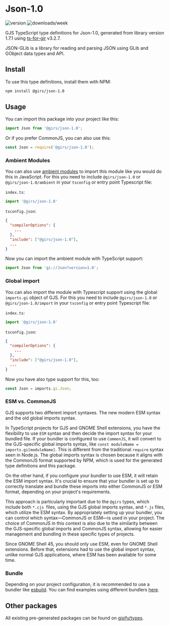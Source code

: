 
# Json-1.0

![version](https://img.shields.io/npm/v/@girs/json-1.0)
![downloads/week](https://img.shields.io/npm/dw/@girs/json-1.0)


GJS TypeScript type definitions for Json-1.0, generated from library version 1.7.1 using [ts-for-gir](https://github.com/gjsify/ts-for-gir) v3.2.7.

JSON-GLib is a library for reading and parsing JSON using GLib and GObject data types and API.

## Install

To use this type definitions, install them with NPM:
```bash
npm install @girs/json-1.0
```

## Usage

You can import this package into your project like this:
```ts
import Json from '@girs/json-1.0';
```

Or if you prefer CommonJS, you can also use this:
```ts
const Json = require('@girs/json-1.0');
```

### Ambient Modules

You can also use [ambient modules](https://github.com/gjsify/ts-for-gir/tree/main/packages/cli#ambient-modules) to import this module like you would do this in JavaScript.
For this you need to include `@girs/json-1.0` or `@girs/json-1.0/ambient` in your `tsconfig` or entry point Typescript file:

`index.ts`:
```ts
import '@girs/json-1.0'
```

`tsconfig.json`:
```json
{
  "compilerOptions": {
    ...
  },
  "include": ["@girs/json-1.0"],
  ...
}
```

Now you can import the ambient module with TypeScript support: 

```ts
import Json from 'gi://Json?version=1.0';
```

### Global import

You can also import the module with Typescript support using the global `imports.gi` object of GJS.
For this you need to include `@girs/json-1.0` or `@girs/json-1.0/import` in your `tsconfig` or entry point Typescript file:

`index.ts`:
```ts
import '@girs/json-1.0'
```

`tsconfig.json`:
```json
{
  "compilerOptions": {
    ...
  },
  "include": ["@girs/json-1.0"],
  ...
}
```

Now you have also type support for this, too:

```ts
const Json = imports.gi.Json;
```


### ESM vs. CommonJS

GJS supports two different import syntaxes. The new modern ESM syntax and the old global imports syntax.

In TypeScript projects for GJS and GNOME Shell extensions, you have the flexibility to use `ESM` syntax and then decide the import syntax for your bundled file. If your bundler is configured to use `CommonJS`, it will convert to the GJS-specific global imports syntax, like `const moduleName = imports.gi[moduleName]`. This is different from the traditional `require` syntax seen in Node.js. The global imports syntax is chosen because it aligns with the CommonJS format supported by NPM, which is used for the generated type definitions and this package.

On the other hand, if you configure your bundler to use ESM, it will retain the ESM import syntax. It's crucial to ensure that your bundler is set up to correctly translate and bundle these imports into either CommonJS or ESM format, depending on your project's requirements.

This approach is particularly important due to the `@girs` types, which include both `*.cjs `files, using the GJS global imports syntax, and `*.js` files, which utilize the ESM syntax. By appropriately setting up your bundler, you can control which syntax—CommonJS or ESM—is used in your project. The choice of CommonJS in this context is also due to the similarity between the GJS-specific global imports and CommonJS syntax, allowing for easier management and bundling in these specific types of projects.

Since GNOME Shell 45, you should only use ESM, even for GNOME Shell extensions. Before that, extensions had to use the global import syntax, unlike normal GJS applications, where ESM has been available for some time.

### Bundle

Depending on your project configuration, it is recommended to use a bundler like [esbuild](https://esbuild.github.io/). You can find examples using different bundlers [here](https://github.com/gjsify/ts-for-gir/tree/main/examples).

## Other packages

All existing pre-generated packages can be found on [gjsify/types](https://github.com/gjsify/types).

